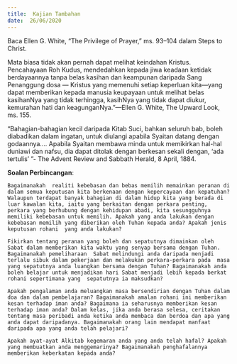 ```yaml
---
title:  Kajian Tambahan
date:  26/06/2020
---
```


Baca Ellen G. White, “The Privilege of Prayer,” ms. 93–104 dalam Steps to Christ.

Mata biasa tidak akan pernah dapat melihat keindahan Kristus. Pencahayaan Roh Kudus, mendedahkan kepada jiwa keadaan ketidak berdayaannya tanpa belas kasihan dan keampunan daripada Sang Penanggung dosa — Kristus yang memenuhi setiap keperluan kita—yang dapat memberikan kepada manusia keupayaan untuk melihat belas kasihanNya yang tidak terhingga,  kasihNya yang tidak dapat diukur, kemurahan hati dan keagunganNya.”—Ellen G. White, The Upward Look, ms. 155.

“Bahagian-bahagian kecil daripada Kitab Suci, bahkan seluruh bab,   boleh diabadikan dalam ingatan, untuk diulangi apabila Syaitan datang dengan godaannya…. Apabila Syaitan membawa minda untuk memikirkan hal-hal duniawi dan nafsu, dia dapat ditolak dengan berkesan sekali dengan, ‘ada tertulis’ ”- The Advent Review and Sabbath Herald, 8 April, 1884.

**Soalan Perbincangan**:

`Bagaimanakah  realiti kebebasan dan bebas memilih memainkan peranan di dalam semua keputusan kita berkenaan dengan kepercayaan dan kepatuhan? Walaupun terdapat banyak bahagian di dalam hidup kita yang berada di luar kawalan kita, iaitu yang berkaitan dengan perkara penting, perkara yang berhubung dengan kehidupan abadi, kita sesungguhnya memiliki kebebasan untuk memilih. Apakah yang anda lakukan dengan kebebasan memilih yang diberikan oleh Tuhan kepada anda? Apakah jenis keputusan rohani  yang anda lakukan?`

`Fikirkan tentang peranan yang boleh dan sepatutnya dimainkan oleh Sabat dalam memberikan kita waktu yang senyap bersama dengan Tuhan. Bagaimanakah pemeliharaan  Sabat melindungi anda daripada menjadi terlalu sibuk dalam pekerjaan dan melakukan perkara-perkara pada  masa yang sepatutnya anda luangkan bersama dengan Tuhan? Bagaimanakah anda boleh belajar untuk menjadikan hari Sabat menjadi lebih kepada berkat rohani sepertimana yang  sepatutnya ia maksudkan?`

`Apakah pengalaman anda meluangkan masa bersendirian dengan Tuhan dalam doa dan dalam pembelajaran? Bagaimanakah amalan rohani ini memberikan kesan terhadap iman anda? Bagaimana ia seharusnya memberikan kesan terhadap iman anda? Dalam kelas, jika anda berasa selesa, ceritakan tentang masa peribadi anda ketika anda membaca dan berdoa dan apa yang anda dapat daripadanya. Bagaimanakah orang lain mendapat manfaat daripada apa yang anda telah pelajari?`

`Apakah ayat-ayat Alkitab kegemaran anda yang anda telah hafal? Apakah yang membuatkan anda menggemarinya? Bagaimanakah penghafalannya memberikan keberkatan kepada anda?`
